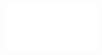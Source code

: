 <!-- title: "Prihlášky na štúdium katolíckej teológie" -->
<!-- date: "2025-03-10" -->
![pdf](/content/prihlasky_na_studium.pdf)
